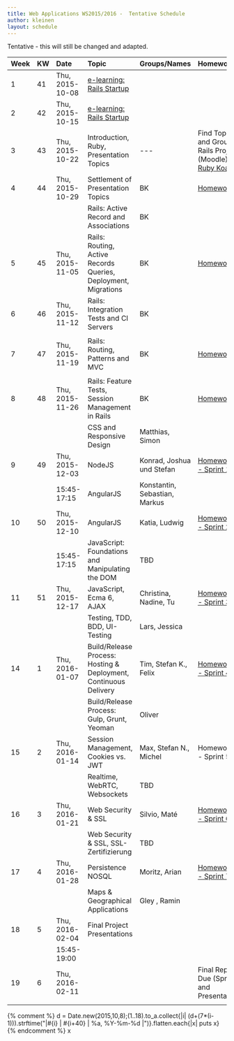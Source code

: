 ```yaml
---
title: Web Applications WS2015/2016 -  Tentative Schedule
author: kleinen
layout: schedule
---
```


Tentative - this will still be changed and adapted.


| Week | KW | Date            | Topic                                                             | Groups/Names                  | Homework                                                                                                             |
|:-----|:---|:----------------|:------------------------------------------------------------------|:------------------------------|:---------------------------------------------------------------------------------------------------------------------|
| 1    | 41 | Thu, 2015-10-08 | [e-learning: Rails Startup](../#schedule)               |                               |                                                                                                                      |
| 2    | 42 | Thu, 2015-10-15 | [e-learning: Rails Startup](../#schedule)               |                               |                                                                                                                      |
| 3    | 43 | Thu, 2015-10-22 | Introduction, Ruby, Presentation Topics                           | ---                           | Find Topic and Group for Rails Project (Moodle), [Ruby Koans](https://github.com/htw-imi-wt1wa-ws2015/ruby-learning) |
| 4    | 44 | Thu, 2015-10-29 | Settlement of Presentation Topics                                 | BK                            | [Homework 1](../homework/week1)                                                                                 |
|      |    |                 | Rails: Active Record and Associations                             | BK                            |                                                                                                                      |
| 5    | 45 | Thu, 2015-11-05 | Rails: Routing, Active Records Queries, Deployment, Migrations    | BK                            | [Homework 2](../homework/week2)                                                                                 |
| 6    | 46 | Thu, 2015-11-12 | Rails: Integration Tests and CI Servers                           | BK                            |                                                                                                                      |
|      |    |                 |                                                                   |                               |                                                                                                                      |
| 7    | 47 | Thu, 2015-11-19 | Rails: Routing, Patterns and  MVC                                 | BK                            | [Homework 3](../homework/week3)                                                                                 |
|      |    |                 |                                                                   |                               |                                                                                                                      |
| 8    | 48 | Thu, 2015-11-26 | Rails: Feature Tests, Session Management in Rails                 | BK                            | [Homework 4](../homework/week4)                                                                                 |
|      |    |                 | CSS and Responsive Design                                         | Matthias, Simon               |                                                                                                                      |
| 9    | 49 | Thu, 2015-12-03 | NodeJS                                                            | Konrad, Joshua und Stefan     | [Homework 5 - Sprint 1](../homework/week5)                                                                      |
|      |    | 15:45-17:15     | AngularJS                                                         | Konstantin, Sebastian, Markus |                                                                                                                      |
| 10   | 50 | Thu, 2015-12-10 | AngularJS                                                         | Katia, Ludwig                 | [Homework 6 - Sprint 2](../homework/week6)                                                                      |
|      |    | 15:45-17:15     | JavaScript: Foundations and Manipulating the DOM                  | TBD                           |                                                                                                                      |
| 11   | 51 | Thu, 2015-12-17 | JavaScript, Ecma 6, AJAX                                          | Christina, Nadine, Tu         | [Homework 7 - Sprint 3](../homework/week7)                                                                      |
|      |    |                 | Testing, TDD, BDD, UI-Testing                                     | Lars, Jessica                 |                                                                                                                      |
| 14   | 1  | Thu, 2016-01-07 | Build/Release Process:  Hosting & Deployment, Continuous Delivery | Tim, Stefan K., Felix         | [Homework 8 - Sprint 4](../homework/week8)                                                                      |
|      |    |                 | Build/Release Process: Gulp, Grunt, Yeoman                        | Oliver                        |                                                                                                                      |
| 15   | 2  | Thu, 2016-01-14 | Session Management, Cookies vs. JWT                               | Max, Stefan N., Michel        | Homework 9 - Sprint 5                                                                                                |
|      |    |                 | Realtime, WebRTC, Websockets                                      | TBD                           |                                                                                                                      |
| 16   | 3  | Thu, 2016-01-21 | Web Security & SSL                                                | Silvio, Maté                  | [Homework 10 - Sprint 6](../homework/week10)                                                                    |
|      |    |                 | Web Security & SSL, SSL-Zertifizierung                            | TBD                           |                                                                                                                      |
| 17   | 4  | Thu, 2016-01-28 | Persistence NOSQL                                                 | Moritz, Arian                 | [Homework 11 - Sprint 7](../homework/week11)                                                                    |
|      |    |                 | Maps & Geographical Applications                                  | Gley , Ramin                  |                                                                                                                      |
| 18   | 5  | Thu, 2016-02-04 | Final Project Presentations                                       |                               |                                                                                                                      |
|      |    | 15:45-19:00     |                                                                   |                               |                                                                                                                      |
| 19   | 6  | Thu, 2016-02-11 |                                                                   |                               | Final Reports Due (Sprint 7 and Presentations)                                                                       |
|      |    |                 |                                                                   |                               |                                                                                                                      |

{% comment %}
d = Date.new(2015,10,8);(1..18).to_a.collect{|i| (d+(7*(i-1))).strftime("|#{i} | #{i+40} | %a, %Y-%m-%d |")}.flatten.each{|x| puts x}
{% endcomment %}
x
